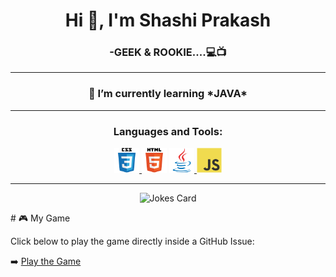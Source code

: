 
<h1 align="center">Hi 👋, I'm Shashi Prakash</h1>
<h3 align="center">-GEEK & ROOKIE....💻📺</h3>
<hr>
<h3 align="center">🌱 I’m currently learning *JAVA* </h3>
<hr> 
<h3 align="center">Languages and Tools:</h3> <p align="center"><a href="https://www.w3schools.com/css/" target="_blank" rel="noreferrer"> <img src="https://raw.githubusercontent.com/devicons/devicon/master/icons/css3/css3-original-wordmark.svg" alt="css3" width="40" height="40"/> </a><img src="https://raw.githubusercontent.com/devicons/devicon/master/icons/html5/html5-original-wordmark.svg" alt="html5" width="40" height="40"/> </a> <a href="https://www.java.com" target="_blank" rel="noreferrer"> <img src="https://raw.githubusercontent.com/devicons/devicon/master/icons/java/java-original.svg" alt="java" width="40" height="40"/> </a> <a href="https://developer.mozilla.org/en-US/docs/Web/JavaScript" target="_blank" rel="noreferrer"> <img src="https://raw.githubusercontent.com/devicons/devicon/master/icons/javascript/javascript-original.svg" alt="javascript" width="40" height="40"/> </a>  </p>

<!-- Joke -->
<hr>
<p align="center"><img src="https://readme-jokes.vercel.app/api" alt="Jokes Card"/></p>
# 🎮 My Game

Click below to play the game directly inside a GitHub Issue:

➡️ [Play the Game](https://github.com/yourusername/yourrepo/issues/1)
